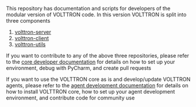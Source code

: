 
This repository has documentation and scripts for developers of the modular version of VOLTTRON code. In this version 
VOLTTRON is split into three components
1. [volttron-server](https://github.com/volttron/volttron-server)
2. [volttron-client](https://github.com/volttron/volttron-client)
3. [volttron-utils](https://github.com/volttron/volttron-utils)

If you want to contribute to any of the above three repositories, please refer to the 
[core developer documentation](CORE_DEVELOPMENT.md) for details on how to set up your environment, 
debug with PyCharm, and create pull requests

If you want to use the VOLTTRON core as is and develop/update VOLTTRON agents, please refer to the 
[agent development documentation](AGENT_DEVELOPMENT.md) for details on how to install VOLTTRON core, how to set up 
your agent development environment, and contribute code for community use